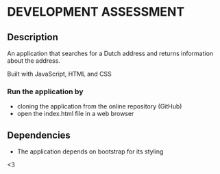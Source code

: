 # DEVELOPMENT ASSESSMENT

## Description
An application that searches for a Dutch address and returns information about the address.

Built with JavaScript, HTML and CSS 

### Run the application by
* cloning the application from the online repository (GitHub)
* open the index.html file in a web browser

## Dependencies
* The application depends on bootstrap for its styling

<3